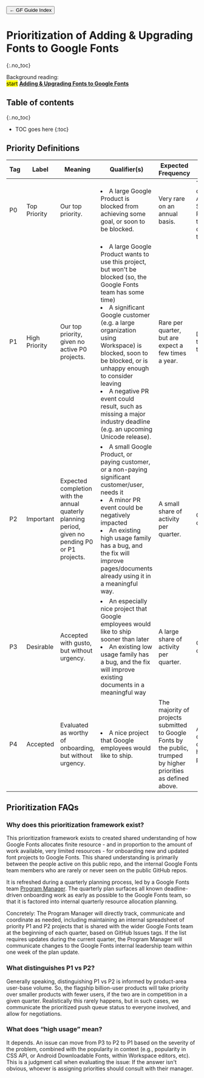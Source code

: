 <link href="style.css" rel="stylesheet">

<a href="./index"><button class="button button-i">&larr; GF Guide Index</button></a>

# Prioritization of Adding & Upgrading Fonts to Google Fonts
{:.no_toc}

<div class="context-reading">
  
  Background reading:  
     <mark class="blue">start</mark> **[Adding & Upgrading Fonts to Google Fonts](./onboarding)**
     
</div>

## Table of contents
{:.no_toc}
* TOC goes here
{:toc}

## Priority Definitions

| Tag | Label | Meaning | Qualifier(s) | Expected Frequency | Target Schedule |
|---|---|---|---|---|---|
| P0 | Top Priority | Our top priority. | <li>A large Google Product is blocked from achieving some goal, or soon to be blocked. | Very rare on an annual basis. | To be fully completed ASAP: As Soon As Possible, to the exclusion of other tasks/projects. |
| P1 | High Priority | Our top priority, given no active P0 projects. | <li>A large Google Product wants to use this project, but won't be blocked (so, the Google Fonts team has some time)<li> A significant Google customer (e.g. a large organization using Workspace) is blocked, soon to be blocked, or is unhappy enough to consider leaving<li> A negative PR event could result, such as missing a major industry deadline (e.g. an upcoming Unicode release). | Rare per quarter, but are expect a few times a year. | Defined timeline from the customer. |
| P2 | Important | Expected completion with the annual quaterly planning period, given no pending P0 or P1 projects. | <li>A small Google Product, or paying customer, or a non-paying significant customer/user, needs it<li> A minor PR event could be negatively impacted<li> An existing high usage family has a bug, and the fix will improve pages/documents already using it in a meaningful way. | A small share of activity per quarter. | Quarterly, but can slip. |
| P3 | Desirable | Accepted with gusto, but without urgency. | <li>An especially nice project that Google employees would like to ship sooner than later<li> An existing low usage family has a bug, and the fix will improve existing documents in a meaningful way | A large share of activity per quarter. | Quarterly, but can slip. |
| P4 | Accepted | Evaluated as worthy of onboarding, but without urgency. | <li>A nice project that Google employees would like to ship. | The majority of projects submitted to Google Fonts by the public, trumped by higher priorities as defined above. | As we have capacity, after completing higher priority projects. |

## Prioritization FAQs

### Why does this prioritization framework exist?

This prioritization framework exists to created shared understanding of how Google Fonts allocates finite resource - and in proportion to the amount of work available, very limited resources - for onboarding new and updated font projects to Google Fonts.
This shared understanding is primarily between the people active on this public repo, and the internal Google Fonts team members who are rarely or never seen on the public GitHub repos.

It is refreshed during a quarterly planning process, led by a Google Fonts team [Program Manager](https://www.google.com/search?q=Program+Manager).
The quarterly plan surfaces all known deadline-driven onboarding work as early as possible to the Google Fonts team, so that it is factored into internal quarterly resource allocation planning.

Concretely: The Program Manager will directly track, communicate and coordinate as needed, including maintaining an internal spreadsheet of priority P1 and P2 projects that is shared with the wider Google Fonts team at the beginning of each quarter, based on GitHub Issues tags.
If the list requires updates during the current quarter, the Program Manager will communicate changes to the Google Fonts internal leadership team within one week of the plan update.

### What distinguishes P1 vs P2?

Generally speaking, distinguishing P1 vs P2 is informed by product-area user-base volume.
So, the flagship billion-user products will take priority over smaller products with fewer users, if the two are in competition in a given quarter.
Realistically this rarely happens, but in such cases, we communicate the prioritized push queue status to everyone involved, and allow for negotiations.

### What does “high usage” mean?

It depends.
An issue can move from P3 to P2 to P1 based on the severity of the problem, combined with the popularity in context (e.g., popularity in CSS API, or Android Downloadable Fonts, within Workspace editors, etc).
This is a judgment call when evaluating the issue: If the answer isn't obvious, whoever is assigning priorities should consult with their manager.
